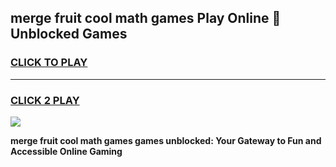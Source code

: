 
## merge fruit cool math games Play Online 👋 Unblocked Games
<h3>
<a href="https://news.freeplayer.one?title=merge_fruit_cool_math_games&ref=17CMG">CLICK TO PLAY</a></h3>
<hr>

<h3>
<a href="https://news.freeplayer.one?title=merge_fruit_cool_math_games&ref=17CMG">CLICK 2 PLAY</a>
  
</h3>

<a href="https://news.freeplayer.one?title=merge_fruit_cool_math_games&ref=17CMG/"><img src="https://clearcache.store/games.png"></a>


**merge fruit cool math games games unblocked: Your Gateway to Fun and Accessible Online Gaming**
